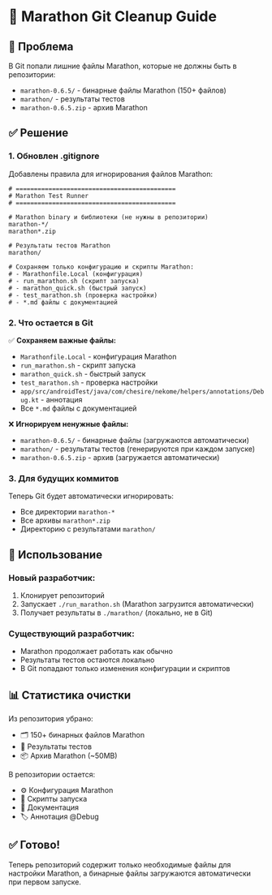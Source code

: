 # 🧹 Marathon Git Cleanup Guide

## 🚨 Проблема
В Git попали лишние файлы Marathon, которые не должны быть в репозитории:
- `marathon-0.6.5/` - бинарные файлы Marathon (150+ файлов)
- `marathon/` - результаты тестов
- `marathon-0.6.5.zip` - архив Marathon

## ✅ Решение

### 1. Обновлен .gitignore
Добавлены правила для игнорирования файлов Marathon:

```gitignore
# ============================================
# Marathon Test Runner
# ============================================

# Marathon binary и библиотеки (не нужны в репозитории)
marathon-*/
marathon*.zip

# Результаты тестов Marathon
marathon/

# Сохраняем только конфигурацию и скрипты Marathon:
# - Marathonfile.Local (конфигурация)
# - run_marathon.sh (скрипт запуска)
# - marathon_quick.sh (быстрый запуск)
# - test_marathon.sh (проверка настройки)
# - *.md файлы с документацией
```

### 2. Что остается в Git
✅ **Сохраняем важные файлы:**
- `Marathonfile.Local` - конфигурация Marathon
- `run_marathon.sh` - скрипт запуска
- `marathon_quick.sh` - быстрый запуск
- `test_marathon.sh` - проверка настройки
- `app/src/androidTest/java/com/chesire/nekome/helpers/annotations/Debug.kt` - аннотация
- Все `*.md` файлы с документацией

❌ **Игнорируем ненужные файлы:**
- `marathon-0.6.5/` - бинарные файлы (загружаются автоматически)
- `marathon/` - результаты тестов (генерируются при каждом запуске)
- `marathon-0.6.5.zip` - архив (загружается автоматически)

### 3. Для будущих коммитов
Теперь Git будет автоматически игнорировать:
- Все директории `marathon-*`
- Все архивы `marathon*.zip`
- Директорию с результатами `marathon/`

## 🚀 Использование

### Новый разработчик:
1. Клонирует репозиторий
2. Запускает `./run_marathon.sh` (Marathon загрузится автоматически)
3. Получает результаты в `./marathon/` (локально, не в Git)

### Существующий разработчик:
- Marathon продолжает работать как обычно
- Результаты тестов остаются локально
- В Git попадают только изменения конфигурации и скриптов

## 📊 Статистика очистки
Из репозитория убрано:
- 🗂️ 150+ бинарных файлов Marathon
- 📁 Результаты тестов
- 📦 Архив Marathon (~50MB)

В репозитории остается:
- ⚙️ Конфигурация Marathon
- 🔧 Скрипты запуска
- 📝 Документация
- 🏷️ Аннотация @Debug

## ✅ Готово!
Теперь репозиторий содержит только необходимые файлы для настройки Marathon, а бинарные файлы загружаются автоматически при первом запуске.
